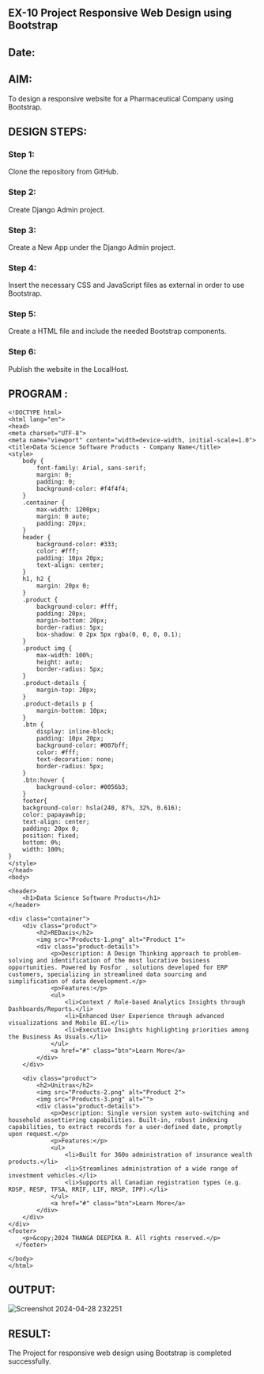 ## EX-10 Project Responsive Web Design using Bootstrap
## Date:

## AIM:
To design a responsive website for a Pharmaceutical Company using Bootstrap.


## DESIGN STEPS:

### Step 1:
Clone the repository from GitHub.

### Step 2:
Create Django Admin project.

### Step 3:
Create a New App under the Django Admin project.

### Step 4:
Insert the necessary CSS and JavaScript files as external in order to use Bootstrap.

### Step 5:
Create a HTML file and include the needed Bootstrap components.

### Step 6:
Publish the website in the LocalHost.

## PROGRAM :
```
<!DOCTYPE html>
<html lang="en">
<head>
<meta charset="UTF-8">
<meta name="viewport" content="width=device-width, initial-scale=1.0">
<title>Data Science Software Products - Company Name</title>
<style>
    body {
        font-family: Arial, sans-serif;
        margin: 0;
        padding: 0;
        background-color: #f4f4f4;
    }
    .container {
        max-width: 1200px;
        margin: 0 auto;
        padding: 20px;
    }
    header {
        background-color: #333;
        color: #fff;
        padding: 10px 20px;
        text-align: center;
    }
    h1, h2 {
        margin: 20px 0;
    }
    .product {
        background-color: #fff;
        padding: 20px;
        margin-bottom: 20px;
        border-radius: 5px;
        box-shadow: 0 2px 5px rgba(0, 0, 0, 0.1);
    }
    .product img {
        max-width: 100%;
        height: auto;
        border-radius: 5px;
    }
    .product-details {
        margin-top: 20px;
    }
    .product-details p {
        margin-bottom: 10px;
    }
    .btn {
        display: inline-block;
        padding: 10px 20px;
        background-color: #007bff;
        color: #fff;
        text-decoration: none;
        border-radius: 5px;
    }
    .btn:hover {
        background-color: #0056b3;
    }
    footer{
    background-color: hsla(240, 87%, 32%, 0.616);
    color: papayawhip;
    text-align: center;
    padding: 20px 0;
    position: fixed;
    bottom: 0%;
    width: 100%;
}
</style>
</head>
<body>

<header>
    <h1>Data Science Software Products</h1>
</header>

<div class="container">
    <div class="product">
        <h2>REDaxis</h2>
        <img src="Products-1.png" alt="Product 1">
        <div class="product-details">
            <p>Description: A Design Thinking approach to problem-solving and identification of the most lucrative business opportunities. Powered by Fosfor , solutions developed for ERP customers, specializing in streamlined data sourcing and simplification of data development.</p>
            <p>Features:</p>
            <ul>
                <li>Context / Role-based Analytics Insights through Dashboards/Reports.</li>
                <li>Enhanced User Experience through advanced visualizations and Mobile BI.</li>
                <li>Executive Insights highlighting priorities among the Business As Usuals.</li>
            </ul>
            <a href="#" class="btn">Learn More</a>
        </div>
    </div>

    <div class="product">
        <h2>Unitrax</h2>
        <img src="Products-2.png" alt="Product 2">
        <img src="Products-3.png" alt="">
        <div class="product-details">
            <p>Description: Single version system auto-switching and household assettiering capabilities. Built-in, robust indexing capabilities, to extract records for a user-defined date, promptly upon request.</p>
            <p>Features:</p>
            <ul>
                <li>Built for 360o administration of insurance wealth products.</li>
                <li>Streamlines administration of a wide range of investment vehicles.</li>
                <li>Supports all Canadian registration types (e.g. RDSP, RESP, TFSA, RRIF, LIF, RRSP, IPP).</li>
            </ul>
            <a href="#" class="btn">Learn More</a>
        </div>
    </div>
</div>
<footer>
    <p>&copy;2024 THANGA DEEPIKA R. All rights reserved.</p>
  </footer>

</body>
</html>
```
## OUTPUT:
![Screenshot 2024-04-28 232251](https://github.com/ThangaDeepika/Pharma/assets/125663099/6ac7413b-463f-46e2-85b7-e3afe93d407a)



## RESULT:
The Project for responsive web design using Bootstrap is completed successfully.
